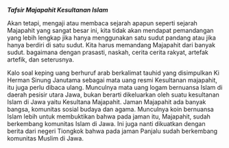 ***Tafsir Majapahit Kesultanan Islam***

Akan tetapi, mengaji atau membaca sejarah apapun seperti sejarah Majapahit yang sangat besar ini, kita tidak akan mendapat pemandangan yang lebih lengkap jika hanya menggunakan satu sudut pandang atau jika hanya berdiri di satu sudut. Kita harus memandang Majapahit dari banyak sudut. bagaimana dengan prasasti, naskah, cerita cerita rakyat, artefak artefik, dan seterusnya.

Kalo soal keping uang berhuruf arab berkalimat tauhid yang disimpulkan Ki Herman Sinung Janutama sebagai mata uang resmi Kesultanan majapahit, itu juga perlu dibaca ulang. Munculnya mata uang logam bernuansa Islam di daerah pesisir utara Jawa, bukan berarti dikeluarkan oleh suatu kesultanan Islam di Jawa yaitu Kesultana Majapahit. Jaman Majapahit ada banyak bangsa, komunitas sosial budaya dan agama. Munculnya koin bernuansa Islam lebih untuk membuktikan bahwa pada jaman itu, Majapahit, sudah berkembang komunitas Islam di Jawa. Ini juga nanti dikuatkan dengan berita dari negeri Tiongkok bahwa pada jaman Panjalu sudah berkembang komunitas Muslim di Jawa.
